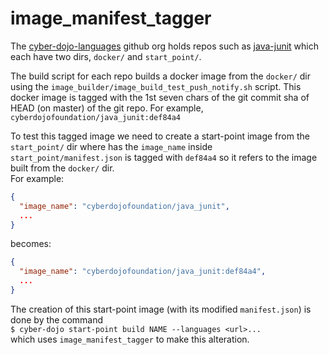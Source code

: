 
# image_manifest_tagger

The [cyber-dojo-languages](https://github.com/cyber-dojo-languages) github org holds repos such as
[java-junit](https://github.com/cyber-dojo-languages/java-junit)
which each have two dirs, `docker/` and `start_point/`.  

The build script for each repo builds a docker image from the `docker/`
dir using the `image_builder/image_build_test_push_notify.sh` script.
This docker image is tagged with the 1st seven chars of the git commit sha of HEAD (on master)
of the git repo. For example, `cyberdojofoundation/java_junit:def84a4`

To test this tagged image we need to create a start-point image from the `start_point/`
dir where has the `image_name` inside `start_point/manifest.json` is tagged with `def84a4` so
it refers to the image built from the `docker/` dir.  
For example:
```json
{
  "image_name": "cyberdojofoundation/java_junit",
  ...
}
```  
becomes:  
```json
{
  "image_name": "cyberdojofoundation/java_junit:def84a4",
  ...
}
```

The creation of this start-point image (with its modified `manifest.json`) is done by the command  
`$ cyber-dojo start-point build NAME --languages <url>...`  
which uses `image_manifest_tagger` to make this alteration.
